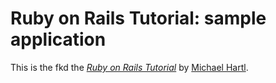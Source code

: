 # Ruby on Rails Tutorial: sample application

This is the fkd
the [*Ruby on Rails Tutorial*](http://railstutorial.org/)
by [Michael Hartl](http://michaelhartl.com/).
